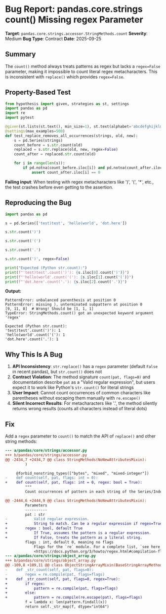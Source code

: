 # Bug Report: pandas.core.strings count() Missing regex Parameter

**Target**: `pandas.core.strings.accessor.StringMethods.count`
**Severity**: Medium
**Bug Type**: Contract
**Date**: 2025-09-25

## Summary

The `count()` method always treats patterns as regex but lacks a `regex=False` parameter, making it impossible to count literal regex metacharacters. This is inconsistent with `replace()` which provides `regex=False`.

## Property-Based Test

```python
from hypothesis import given, strategies as st, settings
import pandas as pd
import re
import pytest

@given(st.lists(st.text(), min_size=1), st.text(alphabet='abcdefghijklmnopqrstuvwxyz0123456789', min_size=1), st.text(alphabet='abcdefghijklmnopqrstuvwxyz0123456789'))
@settings(max_examples=500)
def test_replace_removes_all_occurrences(strings, old, new):
    s = pd.Series(strings)
    count_before = s.str.count(old)
    replaced = s.str.replace(old, new, regex=False)
    count_after = replaced.str.count(old)

    for i in range(len(s)):
        if pd.notna(count_before.iloc[i]) and pd.notna(count_after.iloc[i]):
            assert count_after.iloc[i] == 0
```

**Failing input**: When testing with regex metacharacters like ')', '(', '*', etc., the test crashes before even getting to the assertion.

## Reproducing the Bug

```python
import pandas as pd

s = pd.Series(['test)test', 'hello(world', 'dot.here'])

s.str.count(')')

s.str.count('(')

s.str.count('.')

s.str.count(')', regex=False)

print("Expected (Python str.count):")
print(f"'test)test'.count(')'): {s.iloc[0].count(')')}")
print(f"'hello(world'.count('('): {s.iloc[1].count('(')}")
print(f"'dot.here'.count('.'): {s.iloc[2].count('.')}")
```

**Output:**
```
PatternError: unbalanced parenthesis at position 0
PatternError: missing ), unterminated subpattern at position 0
[9, 11, 8]  # Wrong! Should be [1, 1, 1]
TypeError: StringMethods.count() got an unexpected keyword argument 'regex'

Expected (Python str.count):
'test)test'.count(')'): 1
'hello(world'.count('('): 1
'dot.here'.count('.'): 1
```

## Why This Is A Bug

1. **API Inconsistency**: `str.replace()` has a `regex` parameter (default `False` in recent pandas), but `str.count()` does not
2. **Contract Violation**: The method signature `count(pat, flags=0)` and documentation describe `pat` as a "Valid regular expression", but users expect it to work like Python's `str.count()` for literal strings
3. **User Impact**: Cannot count occurrences of common characters like parentheses without escaping them manually with `re.escape()`
4. **Silent Incorrect Results**: For metacharacters like '.', the method silently returns wrong results (counts all characters instead of literal dots)

## Fix

Add a `regex` parameter to `count()` to match the API of `replace()` and other string methods:

```diff
--- a/pandas/core/strings/accessor.py
+++ b/pandas/core/strings/accessor.py
@@ -2434,7 +2434,7 @@ class StringMethods(NoNewAttributesMixin):
         )

     @forbid_nonstring_types(["bytes", "mixed", "mixed-integer"])
-    def count(self, pat, flags: int = 0):
+    def count(self, pat, flags: int = 0, regex: bool = True):
         """
         Count occurrences of pattern in each string of the Series/Index.

@@ -2444,6 +2444,9 @@ class StringMethods(NoNewAttributesMixin):
         Parameters
         ----------
         pat : str
-            Valid regular expression.
+            String to match. Can be a regular expression if regex=True.
+        regex : bool, default True
+            If True, assumes the pattern is a regular expression.
+            If False, treats the pattern as a literal string.
         flags : int, default 0, meaning no flags
             Flags for the `re` module. For a complete list, `see here
             <https://docs.python.org/3/howto/regex.html#compilation-flags>`_.
--- a/pandas/core/strings/object_array.py
+++ b/pandas/core/strings/object_array.py
@@ -109,8 +109,11 @@ class ObjectStringArrayMixin(BaseStringArrayMethods):
-    def _str_count(self, pat, flags=0):
-        regex = re.compile(pat, flags=flags)
+    def _str_count(self, pat, flags=0, regex=True):
+        if regex:
+            pattern = re.compile(pat, flags=flags)
+        else:
+            pattern = re.compile(re.escape(pat), flags=flags)
         f = lambda x: len(pattern.findall(x))
         return self._str_map(f, dtype="int64")
```